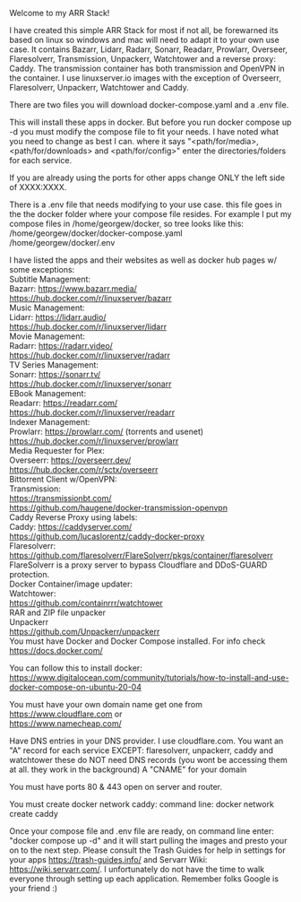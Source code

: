 Welcome to my ARR Stack!

I have created this simple ARR Stack for most if not all, be forewarned its based on linux so windows and mac will need to adapt 
it to your own use case. It contains Bazarr, Lidarr, Radarr, Sonarr, Readarr, Prowlarr, Overseer, Flaresolverr, Transmission, Unpackerr, Watchtower and a reverse proxy: Caddy. The transmission container has both transmission and OpenVPN in the container. I use linuxserver.io images with the exception of Overseerr, Flaresolverr, Unpackerr, Watchtower and Caddy. 

There are two files you will download docker-compose.yaml and a .env file.

This will install these apps in docker. But before you run docker compose up -d you must modify the compose file to fit your needs. I have noted what you need to change as best I can. where it says "<path/for/media>,<path/for/downloads> and <path/for/config>" enter the directories/folders for each service.

If you are already using the ports for other apps change ONLY the left side of XXXX:XXXX.

There is a .env file that needs modifying to your use case. this file goes in the the docker folder where your compose file resides. For example I put my compose files in /home/georgew/docker, so tree looks like this: <br>
    /home/georgew/docker/docker-compose.yaml <br>
    /home/georgew/docker/.env

I have listed the apps and their websites as well as docker hub pages w/ some exceptions: <br>
Subtitle Management: <br>
Bazarr: https://www.bazarr.media/ <br>https://hub.docker.com/r/linuxserver/bazarr <br>
Music Management: <br>
Lidarr: https://lidarr.audio/  <br> https://hub.docker.com/r/linuxserver/lidarr <br>
Movie Management: <br>
Radarr: https://radarr.video/  <br>  https://hub.docker.com/r/linuxserver/radarr <br>
TV Series Management:<br>
Sonarr: https://sonarr.tv/ <br>  https://hub.docker.com/r/linuxserver/sonarr <br>
EBook Management:<br>
Readarr: https://readarr.com/ <br>   https://hub.docker.com/r/linuxserver/readarr <br>
Indexer Management:<br>
Prowlarr: https://prowlarr.com/ (torrents and usenet)  https://hub.docker.com/r/linuxserver/prowlarr <br>
Media Requester for Plex: <br>
Overseerr: https://overseerr.dev/ <br> https://hub.docker.com/r/sctx/overseerr <br>
Bittorrent Client w/OpenVPN: <br>
Transmission: <br>
https://transmissionbt.com/ <br>    https://github.com/haugene/docker-transmission-openvpn <br>
Caddy Reverse Proxy using labels:<br>
Caddy: https://caddyserver.com/ <br>   https://github.com/lucaslorentz/caddy-docker-proxy <br>
Flaresolverr: <br>
https://github.com/flaresolverr/FlareSolverr/pkgs/container/flaresolverr  FlareSolverr is a proxy server to bypass Cloudflare and DDoS-GUARD protection. <br>
Docker Container/image updater: <br>
Watchtower: <br>
https://github.com/containrrr/watchtower   <br>
RAR and ZIP file unpacker<br>
Unpackerr<br>
https://github.com/Unpackerr/unpackerr
<br>
You must have Docker and Docker Compose installed. For info check https://docs.docker.com/

You can follow this to install docker:<br>
https://www.digitalocean.com/community/tutorials/how-to-install-and-use-docker-compose-on-ubuntu-20-04

You must have your own domain name
     get one from <br>
https://www.cloudflare.com or <br>
https://www.namecheap.com/
     
Have DNS entries in your DNS provider. I use cloudflare.com. You want an "A" record for each service EXCEPT: flaresolverr, unpackerr, caddy and watchtower these do NOT need DNS records (you wont be accessing them at all. they work in the background) A "CNAME" for your domain

You must have ports 80 & 443 open on server and router.

You must create docker network caddy:
    command line: docker network create caddy

Once your compose file and .env file are ready, on command line enter: "docker compose up -d" and it will start pulling the images and presto your on to the next step. Please consult the Trash Guides for help in settings for your apps https://trash-guides.info/ and Servarr Wiki: https://wiki.servarr.com/.
I unfortunately do not have the time to walk everyone through setting up each application. Remember folks Google is your friend :)
